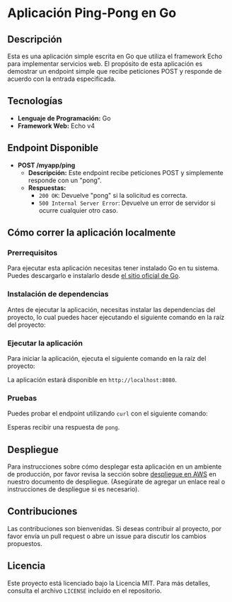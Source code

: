# Aplicación Ping-Pong en Go

## Descripción
Esta es una aplicación simple escrita en Go que utiliza el framework Echo para implementar servicios web. El propósito de esta aplicación es demostrar un endpoint simple que recibe peticiones POST y responde de acuerdo con la entrada especificada.

## Tecnologías
- **Lenguaje de Programación:** Go
- **Framework Web:** Echo v4

## Endpoint Disponible

- **POST /myapp/ping**
    - **Descripción:** Este endpoint recibe peticiones POST y simplemente responde con un "pong".
    - **Respuestas:**
        - `200 OK`: Devuelve "pong" si la solicitud es correcta.
        - `500 Internal Server Error`: Devuelve un error de servidor si ocurre cualquier otro caso.

## Cómo correr la aplicación localmente

### Prerrequisitos
Para ejecutar esta aplicación necesitas tener instalado Go en tu sistema. Puedes descargarlo e instalarlo desde [el sitio oficial de Go](https://golang.org/dl/).

### Instalación de dependencias
Antes de ejecutar la aplicación, necesitas instalar las dependencias del proyecto, lo cual puedes hacer ejecutando el siguiente comando en la raíz del proyecto:


### Ejecutar la aplicación
Para iniciar la aplicación, ejecuta el siguiente comando en la raíz del proyecto:


La aplicación estará disponible en `http://localhost:8080`.

### Pruebas
Puedes probar el endpoint utilizando `curl` con el siguiente comando:


Esperas recibir una respuesta de `pong`.

## Despliegue
Para instrucciones sobre cómo desplegar esta aplicación en un ambiente de producción, por favor revisa la sección sobre [despliegue en AWS](#) en nuestro documento de despliegue. (Asegúrate de agregar un enlace real o instrucciones de despliegue si es necesario).

## Contribuciones
Las contribuciones son bienvenidas. Si deseas contribuir al proyecto, por favor envía un pull request o abre un issue para discutir los cambios propuestos.

## Licencia
Este proyecto está licenciado bajo la Licencia MIT. Para más detalles, consulta el archivo `LICENSE` incluido en el repositorio.

